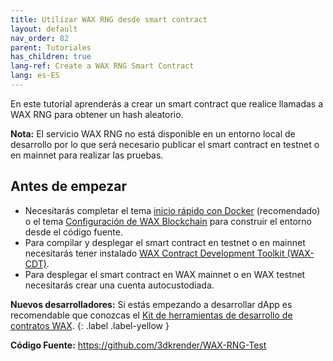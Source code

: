 ```yaml
---
title: Utilizar WAX RNG desde smart contract
layout: default
nav_order: 82
parent: Tutoriales
has_children: true
lang-ref: Create a WAX RNG Smart Contract
lang: es-ES
---
```


En este tutorial aprenderás a crear un smart contract que realice llamadas a WAX RNG para obtener un hash aleatorio.

**Nota:** El servicio WAX RNG no está disponible en un entorno local de desarrollo por lo que será necesario publicar el smart contract en testnet o en mainnet para realizar las pruebas.

## Antes de empezar

- Necesitarás completar el tema [inicio rápido con Docker](/es/dapp-development/docker-setup) (recomendado) o el tema [Configuración de WAX Blockchain](/es/dapp-development/wax-blockchain-setup/) para construir el entorno desde el código fuente.
- Para compilar y desplegar el smart contract en testnet o en mainnet necesitarás tener instalado [WAX Contract Development Toolkit (WAX-CDT)](/es/dapp-development/wax-cdt/).
- Para desplegar el smart contract en WAX mainnet o en WAX testnet necesitarás crear una cuenta autocustodiada.

**Nuevos desarrolladores:** Si estás empezando a desarrollar dApp es recomendable que conozcas el [Kit de herramientas de desarrollo de contratos WAX](/es/dapp-development/wax-cdt).
{: .label .label-yellow }

**Código Fuente:** 
https://github.com/3dkrender/WAX-RNG-Test
